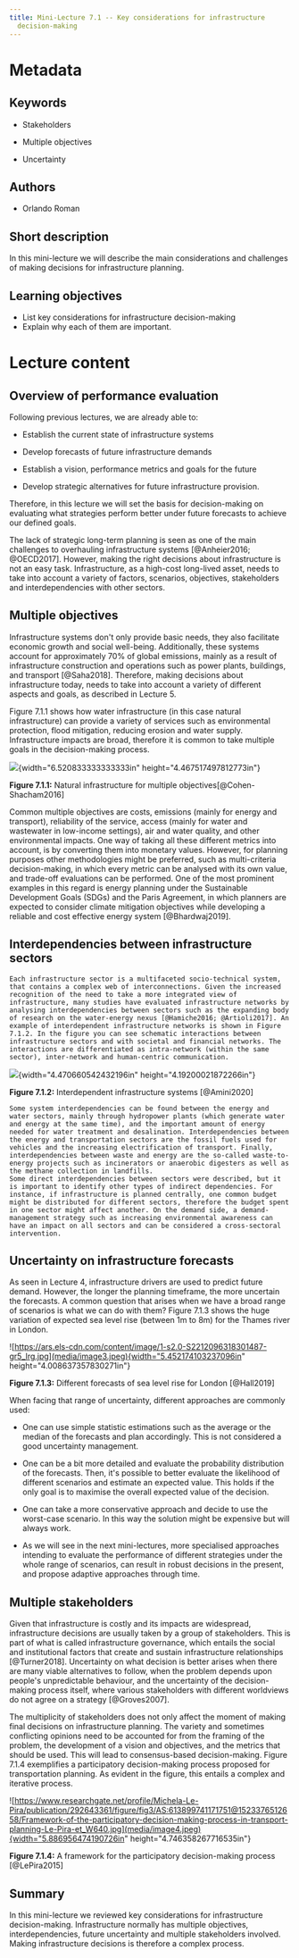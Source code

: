 ```yaml
---
title: Mini-Lecture 7.1 -- Key considerations for infrastructure
  decision-making
---
```


# Metadata

## Keywords

-   Stakeholders

-   Multiple objectives

-   Uncertainty

## Authors 

-   Orlando Roman

## Short description

In this mini-lecture we will describe the main considerations and
challenges of making decisions for infrastructure planning.

## Learning objectives 

-   List key considerations for infrastructure decision-making
-   Explain why each of them are important.

# Lecture content

## Overview of performance evaluation

Following previous lectures, we are already able to:

-   Establish the current state of infrastructure systems

-   Develop forecasts of future infrastructure demands

-   Establish a vision, performance metrics and goals for the future

-   Develop strategic alternatives for future infrastructure provision.

Therefore, in this lecture we will set the basis for decision-making on
evaluating what strategies perform better under future forecasts to
achieve our defined goals.

The lack of strategic long-term planning is seen as one of the main
challenges to overhauling infrastructure systems [@Anheier2016;
@OECD2017]. However, making the right decisions about infrastructure
is not an easy task. Infrastructure, as a high-cost long-lived asset,
needs to take into account a variety of factors, scenarios, objectives,
stakeholders and interdependencies with other sectors.

## Multiple objectives

Infrastructure systems don't only provide basic needs, they also
facilitate economic growth and social well-being. Additionally, these
systems account for approximately 70% of global emissions, mainly as a
result of infrastructure construction and operations such as power
plants, buildings, and transport [@Saha2018]. Therefore, making
decisions about infrastructure today, needs to take into account a
variety of different aspects and goals, as described in Lecture 5.

Figure 7.1.1 shows how water infrastructure (in this case natural
infrastructure) can provide a variety of services such as environmental
protection, flood mitigation, reducing erosion and water supply.
Infrastructure impacts are broad, therefore it is common to take
multiple goals in the decision-making process.

![](media/image1.png){width="6.520833333333333in"
height="4.467517497812773in"}

**Figure 7.1.1:** Natural infrastructure for multiple
objectives[@Cohen-Shacham2016]

Common multiple objectives are costs, emissions (mainly for energy and
transport), reliability of the service, access (mainly for water and
wastewater in low-income settings), air and water quality, and other
environmental impacts. One way of taking all these different metrics
into account, is by converting them into monetary values. However, for
planning purposes other methodologies might be preferred, such as
multi-criteria decision-making, in which every metric can be analysed
with its own value, and trade-off evaluations can be performed. One of
the most prominent examples in this regard is energy planning under the
Sustainable Development Goals (SDGs) and the Paris Agreement, in which
planners are expected to consider climate mitigation objectives while
developing a reliable and cost effective energy system
[@Bhardwaj2019].

## Interdependencies between infrastructure sectors

    Each infrastructure sector is a multifaceted socio-technical system, that contains a complex web of interconnections. Given the increased recognition of the need to take a more integrated view of infrastructure, many studies have evaluated infrastructure networks by analysing interdependencies between sectors such as the expanding body of research on the water-energy nexus [@Hamiche2016; @Artioli2017]. An example of interdependent infrastructure networks is shown in Figure 7.1.2. In the figure you can see schematic interactions between infrastructure sectors and with societal and financial networks. The interactions are differentiated as intra-network (within the same sector), inter-network and human-centric communication.

![](media/image2.png){width="4.470660542432196in"
height="4.19200021872266in"}

**Figure 7.1.2:** Interdependent infrastructure systems [@Amini2020]

    Some system interdependencies can be found between the energy and water sectors, mainly through hydropower plants (which generate water and energy at the same time), and the important amount of energy needed for water treatment and desalination. Interdependencies between the energy and transportation sectors are the fossil fuels used for vehicles and the increasing electrification of transport. Finally, interdependencies between waste and energy are the so-called waste-to-energy projects such as incinerators or anaerobic digesters as well as the methane collection in landfills.
    Some direct interdependencies between sectors were described, but it is important to identify other types of indirect dependencies. For instance, if infrastructure is planned centrally, one common budget might be distributed for different sectors, therefore the budget spent in one sector might affect another. On the demand side, a demand-management strategy such as increasing environmental awareness can have an impact on all sectors and can be considered a cross-sectoral intervention.

## Uncertainty on infrastructure forecasts

As seen in Lecture 4, infrastructure drivers are used to predict future
demand. However, the longer the planning timeframe, the more uncertain
the forecasts. A common question that arises when we have a broad range
of scenarios is what we can do with them? Figure 7.1.3 shows the huge
variation of expected sea level rise (between 1m to 8m) for the Thames
river in London.

![https://ars.els-cdn.com/content/image/1-s2.0-S2212096318301487-gr5_lrg.jpg](media/image3.jpeg){width="5.452174103237096in"
height="4.008637357830271in"}

**Figure 7.1.3:** Different forecasts of sea level rise for London
[@Hall2019]

When facing that range of uncertainty, different approaches are commonly
used:

-   One can use simple statistic estimations such as the average or the
    median of the forecasts and plan accordingly. This is not considered
    a good uncertainty management.

-   One can be a bit more detailed and evaluate the probability
    distribution of the forecasts. Then, it's possible to better
    evaluate the likelihood of different scenarios and estimate an
    expected value. This holds if the only goal is to maximise the
    overall expected value of the decision.

-   One can take a more conservative approach and decide to use the
    worst-case scenario. In this way the solution might be expensive but
    will always work.

-   As we will see in the next mini-lectures, more specialised
    approaches intending to evaluate the performance of different
    strategies under the whole range of scenarios, can result in robust
    decisions in the present, and propose adaptive approaches through
    time.

## Multiple stakeholders

Given that infrastructure is costly and its impacts are widespread,
infrastructure decisions are usually taken by a group of stakeholders.
This is part of what is called infrastructure governance, which entails
the social and institutional factors that create and sustain
infrastructure relationships [@Turner2018]. Uncertainty on what
decision is better arises when there are many viable alternatives to
follow, when the problem depends upon people's unpredictable behaviour,
and the uncertainty of the decision-making process itself, where various
stakeholders with different worldviews do not agree on a strategy
[@Groves2007].

The multiplicity of stakeholders does not only affect the moment of
making final decisions on infrastructure planning. The variety and
sometimes conflicting opinions need to be accounted for from the framing
of the problem, the development of a vision and objectives, and the
metrics that should be used. This will lead to consensus-based
decision-making. Figure 7.1.4 exemplifies a participatory
decision-making process proposed for transportation planning. As evident
in the figure, this entails a complex and iterative process.

![https://www.researchgate.net/profile/Michela-Le-Pira/publication/292643361/figure/fig3/AS:613899741171751@1523376512658/Framework-of-the-participatory-decision-making-process-in-transport-planning-Le-Pira-et_W640.jpg](media/image4.jpeg){width="5.886956474190726in"
height="4.746358267716535in"}

**Figure 7.1.4:** A framework for the participatory decision-making
process [@LePira2015]

## Summary

In this mini-lecture we reviewed key considerations for infrastructure
decision-making. Infrastructure normally has multiple objectives,
interdependencies, future uncertainty and multiple stakeholders
involved. Making infrastructure decisions is therefore a complex
process.
